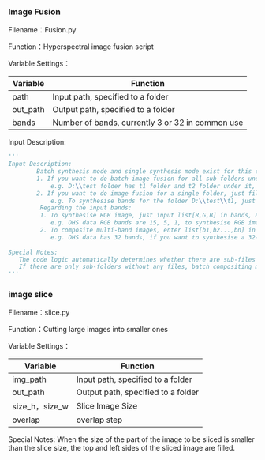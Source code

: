 ### Image Fusion

Filename：Fusion.py

Function：Hyperspectral image fusion script

Variable Settings：

| Variable | Function                                         |
| -------- | ------------------------------------------------ |
| path     | Input path, specified to a folder                |
| out_path | Output path, specified to a folder               |
| bands    | Number of bands, currently 3 or 32 in common use |

Input Description:

```python
'''        
Input Description:
        Batch synthesis mode and single synthesis mode exist for this code:
        1. If you want to do batch image fusion for all sub-folders under a folder, you only need to fill in the name of the folder
            e.g. D:\\test folder has t1 folder and t2 folder under it, batch compositing just need to fill in r'D:\test\' in path.
        2. If you want to do image fusion for a single folder, just fill in the name of the folder.
            e.g. To synthesise bands for the folder D:\\test\\t1, just fill in r'D:\test\t1' in path.
         Regarding the input bands:
         1. To synthesise RGB image, just input list[R,G,B] in bands, RGB are the corresponding bands.
         	e.g. OHS data RGB bands are 15, 5, 1, to synthesise RGB image, you need to input [15,5,1] in bands.
         2. To composite multi-band images, enter list[b1,b2...,bn] in bands. ,bn].
         	e.g. OHS data has 32 bands, if you want to synthesise a 32-band tif image, you need to enter [1,2,.... ,32]
            
Special Notes:
   The code logic automatically determines whether there are sub-files under the folder, if there are sub-files, then single compositing mode is used by default;
   If there are only sub-folders without any files, batch compositing mode will be used.
'''
```

### image slice

Filename：slice.py

Function：Cutting large images into smaller ones

Variable Settings：

| Variable       | Function                           |
| -------------- | ---------------------------------- |
| img_path       | Input path, specified to a folder  |
| out_path       | Output path, specified to a folder |
| size_h，size_w | Slice Image Size                   |
| overlap        | overlap step                       |

Special Notes:
	When the size of the part of the image to be sliced is smaller than the slice size, the top and left sides of the sliced image are filled.

